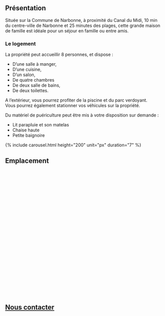 ## Présentation

Située sur la Commune de Narbonne,
à proximité du Canal du Midi,
10 min du centre-ville de Narbonne et 25 minutes des plages,
cette grande maison de famille est idéale pour un séjour en famille ou entre amis.

### Le logement

La propriété peut accueillir 8 personnes, et dispose :

* D’une salle à manger,
* D’une cuisine,
* D’un salon,
* De quatre chambres
* De deux salle de bains,
* De deux toilettes.

A l’extérieur, vous pourrez profiter de la piscine et du parc verdoyant.  
Vous pourrez également stationner vos véhicules sur la propriété.

Du matériel de puériculture peut être mis à votre disposition sur demande :

* Lit parapluie et son matelas
* Chaise haute
* Petite baignoire

{% include carousel.html height="200" unit="px" duration="7" %}

## Emplacement

<link rel="stylesheet" href="https://unpkg.com/leaflet@1.3.1/dist/leaflet.css" integrity="sha512-Rksm5RenBEKSKFjgI3a41vrjkw4EVPlJ3+OiI65vTjIdo9brlAacEuKOiQ5OFh7cOI1bkDwLqdLw3Zg0cRJAAQ==" crossorigin="" />
<style lang="css">
#map{height:400px;}
</style>
<div id="map"></div>

<script src="https://unpkg.com/leaflet@1.3.1/dist/leaflet.js" integrity="sha512-/Nsx9X4HebavoBvEBuyp3I7od5tA0UzAxs+j83KgC8PU0kgB4XiK4Lfe4y4cgBtaRJQEIFCW+oC506aPT2L1zw==" crossorigin=""></script>
<script lang="js">
const lat = 43.21997;
const lon = 3.01554;

const initMap = () => {
    const map = L.map('map').setView([lat, lon], 13);
    L.tileLayer('https://{s}.tile.openstreetmap.fr/osmfr/{z}/{x}/{y}.png', {
        attribution: 'données © <a href="//osm.org/copyright">OpenStreetMap</a>/ODbL - rendu <a href="//openstreetmap.fr">OSM France</a>',
        minZoom: 1,
        maxZoom: 20
    }).addTo(map);
    L.marker([lat, lon]).addTo(map);
};
window.onload = initMap
</script>

## [Nous contacter](mailto:courneau-location@gmail.com)

